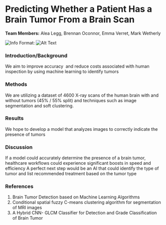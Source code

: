 # Predicting Whether a Patient Has a Brain Tumor From a Brain Scan

**Team Members:** Alea Legg, Brennan Oconnor, Emma Verret, Mark Wetherly

![Info](https://user-images.githubusercontent.com/31289084/121968442-573abb80-cd40-11eb-89e1-f002ce4db711.png)
Format: ![Alt Text](url)

### Introduction/Background
We aim to improve accuracy  and reduce costs associated with human inspection by using machine learning to identify tumors 

### Methods
We are utilizing a dataset of 4600 X-ray scans of the human brain with and without tumors (45% / 55% split) and techniques such as image segmentation and soft clustering.

### Results
We hope to develop a model that analyzes images to correctly indicate the presence of tumors

### Discussion
If a model could accurately determine the presence of a brain tumor, healthcare workflows could experience significant boosts in speed and efficiency
A perfect next step would be an AI that could identify the type of tumor and list recommended treatment based on the tumor type

### References
1. Brain Tumor Detection based on Machine Learning Algorithms
2. Conditional spatial fuzzy C-means clustering algorithm for segmentation of MRI images
3. A Hybrid CNN- GLCM Classifier for Detection and Grade Classification of Brain Tumor




